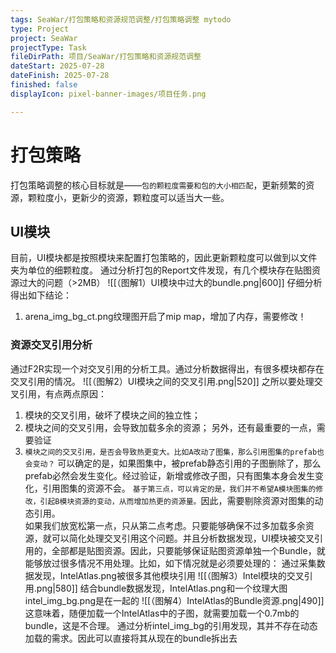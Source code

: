 ```yaml
---
tags: SeaWar/打包策略和资源规范调整/打包策略调整 mytodo
type: Project
project: SeaWar
projectType: Task
fileDirPath: 项目/SeaWar/打包策略和资源规范调整
dateStart: 2025-07-28
dateFinish: 2025-07-28
finished: false
displayIcon: pixel-banner-images/项目任务.png

---
```

# 打包策略
打包策略调整的核心目标就是——`包的颗粒度需要和包的大小相匹配`，更新频繁的资源，颗粒度小，更新少的资源，颗粒度可以适当大一些。
## UI模块
目前，UI模块都是按照模块来配置打包策略的，因此更新颗粒度可以做到以文件夹为单位的细颗粒度。
通过分析打包的Report文件发现，有几个模块存在贴图资源过大的问题（>2MB）
![[（图解1）UI模块中过大的bundle.png|600]]
仔细分析得出如下结论：
1. arena_img_bg_ct.png纹理图开启了mip map，增加了内存，需要修改！
### 资源交叉引用分析
通过F2R实现一个对交叉引用的分析工具。通过分析数据得出，有很多模块都存在交叉引用的情况。
![[（图解2）UI模块之间的交叉引用.png|520]]
之所以要处理交叉引用，有点两点原因：
1. 模块的交叉引用，破坏了模块之间的独立性；
2. 模块之间的交叉引用，会导致加载多余的资源；
另外，还有最重要的一点，需要验证
3. `模块之间的交叉引用，是否会导致热更变大。比如A改动了图集，那么引用图集的prefab也会变动？`
	可以确定的是，如果图集中，被prefab静态引用的子图删除了，那么prefab必然会发生变化。经过验证，新增或修改子图，只有图集本身会发生变化，引用图集的资源不会。
`基于第三点，可以肯定的是，我们并不希望A模块图集的修改，引起B模块资源的变动，从而增加热更的资源量。`因此，需要剔除资源对图集的动态引用。  
如果我们放宽松第一点，只从第二点考虑。只要能够确保不过多加载多余资源，就可以简化处理交叉引用这个问题。并且分析数据发现，UI模块被交叉引用的，全部都是贴图资源。因此，只要能够保证贴图资源单独一个Bundle，就能够放过很多情况不用处理。比如，如下情况就是必须要处理的：
通过采集数据发现，IntelAtlas.png被很多其他模块引用
![[（图解3）Intel模块的交叉引用.png|580]]
结合bundle数据发现，IntelAtlas.png和一个纹理大图intel_img_bg.png是在一起的
![[（图解4）IntelAtlas的Bundle资源.png|490]]
这意味着，随便加载一个IntelAtlas中的子图，就需要加载一个0.7mb的bundle，这是不合理。
通过分析intel_img_bg的引用发现，其并不存在动态加载的需求。因此可以直接将其从现在的bundle拆出去




